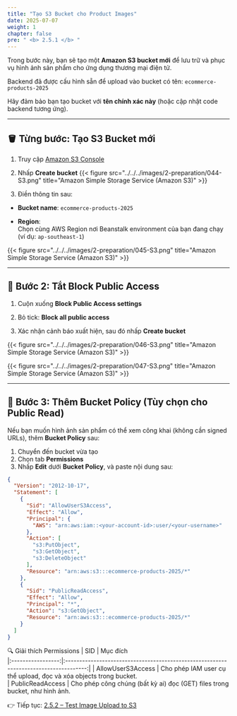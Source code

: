 ```yaml
---
title: "Tạo S3 Bucket cho Product Images"
date: 2025-07-07
weight: 1
chapter: false
pre: " <b> 2.5.1 </b> "
---
```


Trong bước này, bạn sẽ tạo một **Amazon S3 bucket mới** để lưu trữ và phục vụ hình ảnh sản phẩm cho ứng dụng thương mại điện tử.

Backend đã được cấu hình sẵn để upload vào bucket có tên: `ecommerce-products-2025`

Hãy đảm bảo bạn tạo bucket với **tên chính xác này** (hoặc cập nhật code backend tương ứng).

---

## 🪣 Từng bước: Tạo S3 Bucket mới

1. Truy cập [Amazon S3 Console](https://s3.console.aws.amazon.com/s3/home)

2. Nhấp **Create bucket**
{{< figure src="../../../images/2-preparation/044-S3.png" title="Amazon Simple Storage Service (Amazon S3)" >}}
3. Điền thông tin sau:

- **Bucket name**: `ecommerce-products-2025`


- **Region**:  
Chọn cùng AWS Region nơi Beanstalk environment của bạn đang chạy (ví dụ: `ap-southeast-1`)

{{< figure src="../../../images/2-preparation/045-S3.png" title="Amazon Simple Storage Service (Amazon S3)" >}}

---

## 🔐 Bước 2: Tắt Block Public Access

1. Cuộn xuống **Block Public Access settings**

2. Bỏ tick: **Block all public access**

3. Xác nhận cảnh báo xuất hiện, sau đó nhấp **Create bucket**

{{< figure src="../../../images/2-preparation/046-S3.png" title="Amazon Simple Storage Service (Amazon S3)" >}}

{{< figure src="../../../images/2-preparation/047-S3.png" title="Amazon Simple Storage Service (Amazon S3)" >}}

---

## 📛 Bước 3: Thêm Bucket Policy (Tùy chọn cho Public Read)

Nếu bạn muốn hình ảnh sản phẩm có thể xem công khai (không cần signed URLs), thêm **Bucket Policy** sau:

1. Chuyển đến bucket vừa tạo  
2. Chọn tab **Permissions**  
3. Nhấp **Edit** dưới **Bucket Policy**, và paste nội dung sau:

```json
{
  "Version": "2012-10-17",
  "Statement": [
    {
      "Sid": "AllowUserS3Access",
      "Effect": "Allow",
      "Principal": {
        "AWS": "arn:aws:iam::<your-account-id>:user/<your-username>"
      },
      "Action": [
        "s3:PutObject",
        "s3:GetObject",
        "s3:DeleteObject"
      ],
      "Resource": "arn:aws:s3:::ecommerce-products-2025/*"
    },
    {
      "Sid": "PublicReadAccess",
      "Effect": "Allow",
      "Principal": "*",
      "Action": "s3:GetObject",
      "Resource": "arn:aws:s3:::ecommerce-products-2025/*"
    }
  ]
}

```
🔍 Giải thích Permissions
|        SID        |                                        Mục đích                                       
|:-----------------:|:-------------------------------------------------------------------------------------:|
| AllowUserS3Access | Cho phép IAM user cụ thể upload, đọc và xóa objects trong bucket.    
| PublicReadAccess  | Cho phép công chúng (bất kỳ ai) đọc (GET) files trong bucket, như hình ảnh. 



👉 Tiếp tục: [2.5.2 – Test Image Upload to S3](../2.5.2-test-upload/)
